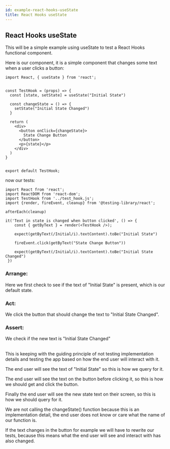 ```yaml
---
id: example-react-hooks-useState
title: React Hooks useState
---
```


## React Hooks useState

This will be a simple example using useState to test a React Hooks functional component.

Here is our component, it is a simple component that changes some text when a user clicks a button: 

```
import React, { useState } from 'react';


const TestHook = (props) => {
  const [state, setState] = useState("Initial State")

  const changeState = () => {
    setState("Initial State Changed")
  }

  return (
    <div>
      <button onClick={changeState}>
        State Change Button
      </button>
      <p>{state}</p>
    </div>
  )
}


export default TestHook;
```

now our tests: 

```
import React from 'react';
import ReactDOM from 'react-dom';
import TestHook from '../test_hook.js';
import {render, fireEvent, cleanup} from '@testing-library/react';

afterEach(cleanup)

it('Text in state is changed when button clicked', () => {
    const { getByText } = render(<TestHook />);

    expect(getByText(/Initial/i).textContent).toBe("Initial State")

    fireEvent.click(getByText("State Change Button"))

    expect(getByText(/Initial/i).textContent).toBe("Initial State Changed")
 })
```

### Arrange:
Here we first check to see if the text of "Initial State" is present, which is our default state. 

### Act: 
We click the button that should change the text to "Initial State Changed". 

### Assert:
We check if the new text is "Initial State Changed"

<br />
This is keeping with the guiding principle of not testing implementation details and testing the app based on how the end user will interact with it. 

The end user will see the text of "Initial State" so this is how we query for it. 

The end user will see the text on the button before clicking it, so this is how we should get and click the button. 

Finally the end user will see the new state text on their screen, so this is how we should query for it. 

We are not calling the changeState() function because this is an implementation detail, 
the end user does not know or care what the name of our function is. 

If the text changes in the button for example we will have to rewrite our tests, because this means what the
end user will see and interact with has also changed. 

